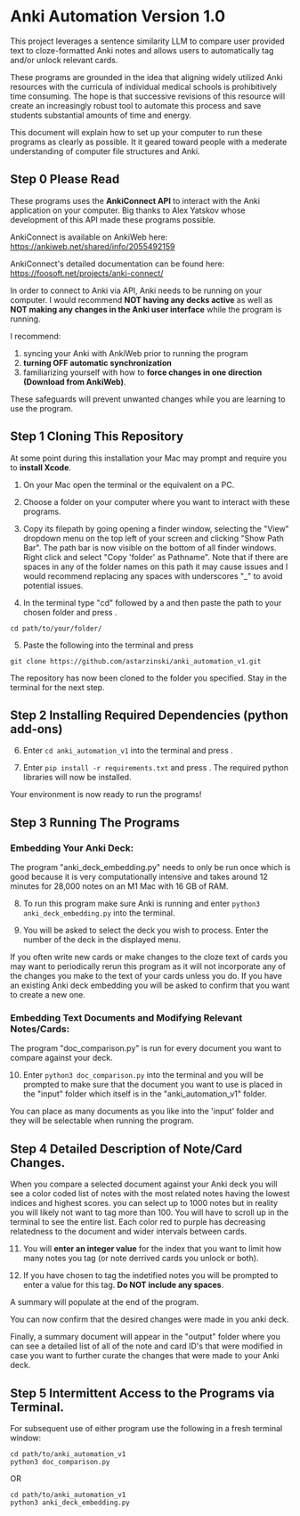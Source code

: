 # Anki Automation Version 1.0
This project leverages a sentence similarity LLM to compare user provided text to cloze-formatted Anki notes and allows users to automatically tag and/or unlock relevant cards.

These programs are grounded in the idea that aligning widely utilized Anki resources with the curricula of individual medical schools is prohibitively time consuming. The hope is that successive revisions of this resource will create an increasingly robust tool to automate this process and save students substantial amounts of time and energy.

This document will explain how to set up your computer to run these programs as clearly as possible. It it geared toward people with a mederate understanding of computer file structures and Anki.

## Step 0 Please Read

These programs uses the **AnkiConnect API** to interact with the Anki application on your computer. Big thanks to Alex Yatskov whose development of this API made these programs possible.

AnkiConnect is available on AnkiWeb here: https://ankiweb.net/shared/info/2055492159 

AnkiConnect's detailed documentation can be found here: https://foosoft.net/projects/anki-connect/

In order to connect to Anki via API, Anki needs to be running on your computer. I would recommend **NOT having any decks active** as well as **NOT making any changes in the Anki user interface** while the program is running.

I recommend:
1) syncing your Anki with AnkiWeb prior to running the program
2) **turning OFF automatic synchronization**
3) familiarizing yourself with how to **force changes in one direction (Download from AnkiWeb)**.

These safeguards will prevent unwanted changes while you are learning to use the program.

## Step 1 Cloning This Repository

At some point during this installation your Mac may prompt and require you to **install Xcode**.

1) On your Mac open the terminal or the equivalent on a PC. 

2) Choose a folder on your computer where you want to interact with these programs.
  
3) Copy its filepath by going opening a finder window, selecting the "View" dropdown menu on the top left of your screen and clicking "Show Path Bar". The path bar is now visible on the bottom of all finder windows. Right click and select "Copy 'folder' as Pathname". Note that if there are spaces in any of the folder names on this path it may cause issues and I would recommend replacing any spaces with underscores "_" to avoid potential issues.

4) In the terminal type "cd" followed by a <space> and then paste the path to your chosen folder and press <return>.

`cd path/to/your/folder/`

5) Paste the following into the terminal and press <return>

`git clone https://github.com/astarzinski/anki_automation_v1.git`

The repository has now been cloned to the folder you specified. Stay in the terminal for the next step.

## Step 2 Installing Required Dependencies (python add-ons)

6) Enter `cd anki_automation_v1` into the terminal and press <return>.

7) Enter `pip install -r requirements.txt` and press <return>. The required python libraries will now be installed.

Your environment is now ready to run the programs!

## Step 3 Running The Programs

### Embedding Your Anki Deck:

The program "anki_deck_embedding.py" needs to only be run once which is good because it is very computationally intensive and takes around 12 minutes for 28,000 notes on an M1 Mac with 16 GB of RAM.

8) To run this program make sure Anki is running and enter `python3 anki_deck_embedding.py` into the terminal.

9) You will be asked to select the deck you wish to process. Enter the number of the deck in the displayed menu.

If you often write new cards or make changes to the cloze text of cards you may want to periodically rerun this program as it will not incorporate any of the changes you make to the text of your cards unless you do. If you have an existing Anki deck embedding you will be asked to confirm that you want to create a new one.

### Embedding Text Documents and Modifying Relevant Notes/Cards:

The program "doc_comparison.py" is run for every document you want to compare against your deck.

10) Enter `python3 doc_comparison.py` into the terminal and you will be prompted to make sure that the document you want to use is placed in the "input" folder which itself is in the "anki_automation_v1" folder.

You can place as many documents as you like into the 'input' folder and they will be selectable when running the program.

## Step 4 Detailed Description of Note/Card Changes.

When you compare a selected document against your Anki deck you will see a color coded list of notes with the most related notes having the lowest indices and highest scores. you can select up to 1000 notes but in reality you will likely not want to tag more than 100. You will have to scroll up in the terminal to see the entire list. Each color red to purple has decreasing relatedness to the document and wider intervals between cards.

11) You will **enter an integer value** for the index that you want to limit how many notes you tag (or note derrived cards you unlock or both).

12) If you have chosen to tag the indetified notes you will be prompted to enter a value for this tag. **Do NOT include any spaces**.

A summary will populate at the end of the program.

You can now confirm that the desired changes were made in you anki deck.

Finally, a summary document will appear in the "output" folder where you can see a detailed list of all of the note and card ID's that were modified in case you want to further curate the changes that were made to your Anki deck.

## Step 5 Intermittent Access to the Programs via Terminal.

For subsequent use of either program use the following in a fresh terminal window:

```
cd path/to/anki_automation_v1
python3 doc_comparison.py
```
OR
```
cd path/to/anki_automation_v1
python3 anki_deck_embedding.py
```
